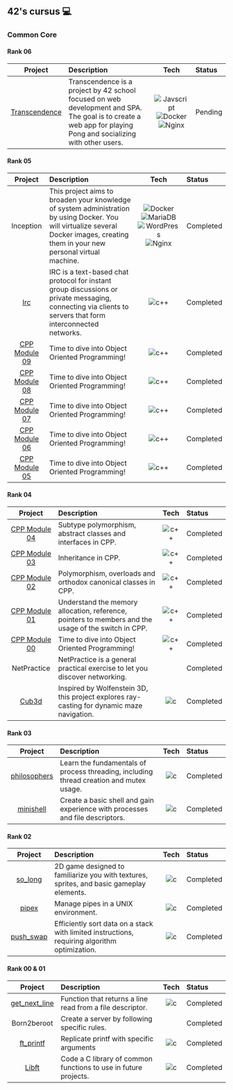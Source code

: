 ## 42's cursus 💻

### Common Core

#### Rank 06
| Project   | Description                | Tech | Status     |
| :-------: | :------------------------- | :--: | :--------  |
| [Transcendence](https://github.com/42-Student-Teams/ft_transcendence) | Transcendence is a project by 42 school focused on web development and SPA. The goal is to create a web app for playing Pong and socializing with other users. | ![Javscript](https://shields.io/badge/JavaScript-F7DF1E?logo=JavaScript&logoColor=000&style=flat-square) ![Docker](https://img.shields.io/badge/-Docker-46a2f1?style=flat-square&logo=docker&logoColor=white) ![Nginx](https://img.shields.io/badge/nginx-%23009639.svg?style=flat-square&logo=nginx&logoColor=white)   | Pending |


#### Rank 05
| Project   | Description                | Tech | Status     |
| :-------: | :------------------------- | :--: | :--------  |
| Inception | This project aims to broaden your knowledge of system administration by using Docker. You will virtualize several Docker images, creating them in your new personal virtual machine. | ![Docker](https://img.shields.io/badge/-Docker-46a2f1?style=flat-square&logo=docker&logoColor=white) ![MariaDB](https://img.shields.io/badge/MariaDB-003545?style=flat-square&logo=mariadb&logoColor=white) ![WordPress](https://img.shields.io/badge/WordPress-%23117AC9.svg?style=flat-square&logo=WordPress&logoColor=white) ![Nginx](https://img.shields.io/badge/nginx-%23009639.svg?style=flat-square&logo=nginx&logoColor=white) | Completed |
| [Irc](https://github.com/42-Student-Teams/ft_irc) | IRC is a text-based chat protocol for instant group discussions or private messaging, connecting via clients to servers that form interconnected networks. | ![c++](https://img.shields.io/badge/C++-00599C?style=flat-square&logo=C%2B%2B&logoColor=white) | Completed |
| [CPP Module 09](https://github.com/sabaleonel/CPP-Module-09)| Time to dive into Object Oriented Programming! | ![c++](https://img.shields.io/badge/C++-00599C?style=flat-square&logo=C%2B%2B&logoColor=white) | Completed |
| [CPP Module 08](https://github.com/sabaleonel/CPP-Module-08)| Time to dive into Object Oriented Programming! | ![c++](https://img.shields.io/badge/C++-00599C?style=flat-square&logo=C%2B%2B&logoColor=white) | Completed |
| [CPP Module 07](https://github.com/sabaleonel/CPP-Module-07)| Time to dive into Object Oriented Programming! | ![c++](https://img.shields.io/badge/C++-00599C?style=flat-square&logo=C%2B%2B&logoColor=white) | Completed |
| [CPP Module 06](https://github.com/sabaleonel/CPP-Module-06)| Time to dive into Object Oriented Programming! | ![c++](https://img.shields.io/badge/C++-00599C?style=flat-square&logo=C%2B%2B&logoColor=white) | Completed |
| [CPP Module 05](https://github.com/sabaleonel/CPP-Module-05)| Time to dive into Object Oriented Programming! | ![c++](https://img.shields.io/badge/C++-00599C?style=flat-square&logo=C%2B%2B&logoColor=white) | Completed |


#### Rank 04
| Project   | Description                | Tech | Status     |
| :-------: | :------------------------- | :--: | :--------  |
| [CPP Module 04](https://github.com/sabaleonel/CPP-Module-04) | Subtype polymorphism, abstract classes and interfaces in CPP. | ![c++](https://img.shields.io/badge/C++-00599C?style=flat-square&logo=C%2B%2B&logoColor=white) |   Completed |
| [CPP Module 03](https://github.com/sabaleonel/CPP-Module-03) | Inheritance in CPP. | ![c++](https://img.shields.io/badge/C++-00599C?style=flat-square&logo=C%2B%2B&logoColor=white) | Completed |
| [CPP Module 02](https://github.com/sabaleonel/CPP-Module-02) | Polymorphism, overloads and orthodox canonical classes in CPP. | ![c++](https://img.shields.io/badge/C++-00599C?style=flat-square&logo=C%2B%2B&logoColor=white) |  Completed |
| [CPP Module 01](https://github.com/sabaleonel/CPP-Module-01) | Understand the memory allocation, reference, pointers to members and the usage of the switch in CPP. | ![c++](https://img.shields.io/badge/C++-00599C?style=flat-square&logo=C%2B%2B&logoColor=white) | Completed |
| [CPP Module 00](https://github.com/sabaleonel/CPP-Module-00)| Time to dive into Object Oriented Programming! | ![c++](https://img.shields.io/badge/C++-00599C?style=flat-square&logo=C%2B%2B&logoColor=white) | Completed |
| NetPractice | NetPractice is a general practical exercise to let you discover networking. | | Completed |
| [Cub3d](https://github.com/42-Student-Teams/42-cub3D) | Inspired by Wolfenstein 3D, this project explores ray-casting for dynamic maze navigation. | ![c](https://img.shields.io/badge/C-grey?style=flat-square&logo=C&logoColor=white) | Completed |

#### Rank 03
| Project   | Description                | Tech | Status     |
| :-------: | :------------------------- | :--: | :--------  |
| [philosophers](./03_philosophers/philo/) | Learn the fundamentals of process threading, including thread creation and mutex usage. | ![c](https://img.shields.io/badge/C-grey?style=flat-square&logo=C&logoColor=white) | Completed |
| [minishell](https://github.com/42-Student-Teams/42-Minishell) | Create a basic shell and gain experience with processes and file descriptors. | ![c](https://img.shields.io/badge/C-grey?style=flat-square&logo=C&logoColor=white) | Completed |

#### Rank 02
| Project   | Description                | Tech | Status     |
| :-------: | :------------------------- | :--: | :--------  |
| [so_long](./02_so_long) | 2D game designed to familiarize you with textures, sprites, and basic gameplay elements. | ![c](https://img.shields.io/badge/C-grey?style=flat-square&logo=C&logoColor=white) | Completed |
| [pipex](./02_pipex) | Manage pipes in a UNIX environment. | ![c](https://img.shields.io/badge/C-grey?style=flat-square&logo=C&logoColor=white) | Completed |
| [push_swap](./02_push_swap) | Efficiently sort data on a stack with limited instructions, requiring algorithm optimization. | ![c](https://img.shields.io/badge/C-grey?style=flat-square&logo=C&logoColor=white) | Completed |

#### Rank 00 & 01
| Project   | Description                | Tech | Status     |
| :-------: | :------------------------- | :--: | :--------  |
| [get_next_line](./01_get_next_line) | Function that returns a line read from a file descriptor. | ![c](https://img.shields.io/badge/C-grey?style=flat-square&logo=C&logoColor=white) | Completed |
| Born2beroot | Create a server by following specific rules. |  | Completed |
| [ft_printf](./01_ft_printf)  | Replicate printf with specific arguments | ![c](https://img.shields.io/badge/C-grey?style=flat-square&logo=C&logoColor=white) | Completed |
| [Libft](./00_libft)  | Code a C library of common functions to use in future projects. | ![c](https://img.shields.io/badge/C-grey?style=flat-square&logo=C&logoColor=white) | Completed |



